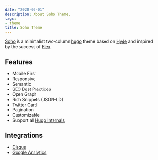 ```yaml
---
date: "2020-05-01"
description: About Soho Theme.
tags:
- theme
title: Soho Theme
---
```


[Soho](https://github.com/alexandrevicenzi/soho) is a minimalist two-column [hugo](https://gohugo.io) theme based on [Hyde](https://github.com/spf13/hyde) and inspired by the success of [Flex](https://github.com/alexandrevicenzi/Flex).

## Features

- Mobile First
- Responsive
- Semantic
- SEO Best Practices
- Open Graph
- Rich Snippets (JSON-LD)
- Twitter Card
- Pagination
- Customizable
- Support all [Hugo Internals](https://gohugo.io/templates/internal/)

## Integrations

- [Disqus](https://disqus.com/)
- [Google Analytics](https://www.google.com/analytics/web/)
